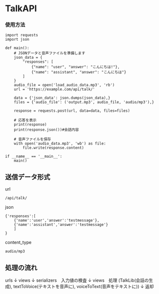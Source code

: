 # TalkAPI

### 使用方法
```
import requests
import json

def main():
    # JSONデータと音声ファイルを準備します
    json_data = {
        "responses": [
            {"name": "user", "answer": "こんにちは!"},
            {"name": "assistant", "answer": "こんにちは"}
        ]
    }
    audio_file = open('load_audio_data.mp3', 'rb')
    url = 'https://example.com/api/talk/'

    data = {'json_data': json.dumps(json_data),}
    files = {'audio_file': ('output.mp3', audio_file, 'audio/mp3'),}

    response = requests.post(url, data=data, files=files)

    # 応答を表示
    print(response)
    print(response.json())#会話内容

    # 音声ファイルを保存
    with open('audio_data.mp3', 'wb') as file:
        file.write(response.content)

if __name__ == '__main__':
    main()
```

## 送信データ形式
url
```
/api/talk/
```

json
```
{'responses':[
    {'name':'user','answer':'testmessage'},
    {'name':'assistant','answer':'testmessage'}
    ]
}
```

content_type
```
audio/mp3
```

## 処理の流れ
urls
↓
views
↓
serializers　入力値の検査
↓
views　処理
    (TalkLib(会話の生成),
    textToVoice(テキストを音声に),
    voiceToText(音声をテキストに))
↓
返却
